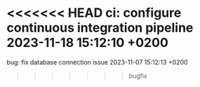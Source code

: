 <<<<<<< HEAD
ci: configure continuous integration pipeline 2023-11-18 15:12:10 +0200
=======
bug: fix database connection issue 2023-11-07 15:12:13 +0200
>>>>>>> bugfix
